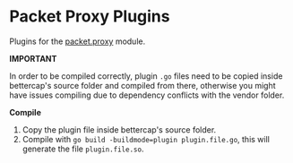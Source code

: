 # Packet Proxy Plugins

Plugins for the [packet.proxy](https://github.com/bettercap/bettercap/wiki/packet.proxy) module.

**IMPORTANT**

In order to be compiled correctly, plugin `.go` files need to be copied inside bettercap's source folder and compiled from there, otherwise you might have issues compiling due to dependency conflicts with the vendor folder.

**Compile**

1. Copy the plugin file inside bettercap's source folder.
2. Compile with `go build -buildmode=plugin plugin.file.go`, this will generate the file `plugin.file.so`.
